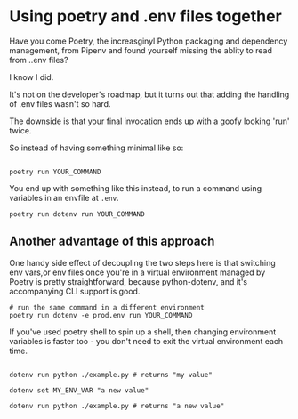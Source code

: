 # Using poetry and .env files together

Have you come Poetry, the increasginyl Python packaging and dependency management, from Pipenv and found yourself missing the ablity to read from ..env files?

I know I did.

It's not on the developer's roadmap, but it turns out that adding the handling of .env files wasn't so hard.

The downside is that your final invocation ends up with a goofy looking 'run' twice.

So instead of having something minimal like so:

```

poetry run YOUR_COMMAND

```

You end up with something like this instead, to run a command using variables in an envfile at `.env`.

```
poetry run dotenv run YOUR_COMMAND
```


## Another advantage of this approach

One handy side effect of decoupling the two steps here is that switching env vars,or env files once you're in a virtual environment managed by Poetry is pretty straightforward, because python-dotenv, and it's accompanying CLI support is good.


```
# run the same command in a different environment
poetry run dotenv -e prod.env run YOUR_COMMAND

```

If you've used poetry shell to spin up a shell, then changing environment variables is faster too - you don't need to exit the virtual environment each time.

```

dotenv run python ./example.py # returns "my value"

dotenv set MY_ENV_VAR "a new value"

dotenv run python ./example.py # returns "a new value"
```


